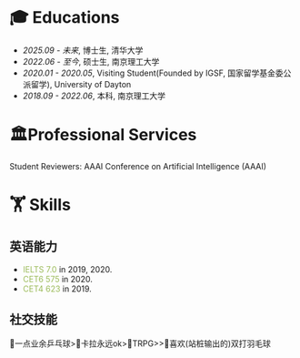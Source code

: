 
# 🎓 Educations
- *2025.09 - 未来*, 博士生, 清华大学
- *2022.06 - 至今*, 硕士生, 南京理工大学
- *2020.01 - 2020.05*, Visiting Student(Founded by IGSF, 国家留学基金委公派留学), University of Dayton
- *2018.09 - 2022.06*, 本科, 南京理工大学

<span class='anchor' id='-xshy'></span>

# 🏛️Professional Services
Student Reviewers:
AAAI Conference on Artificial Intelligence (AAAI)

<span class='anchor' id='-xl'></span>

# 🏋️ Skills

## 英语能力
- <font color="#9bbb59">IELTS 7.0</font> in 2019, 2020.
- <font color="#9bbb59">CET6 575</font> in 2020.
- <font color="#9bbb59">CET4 623</font> in 2019.

## 社交技能
🏓一点业余乒乓球>🎤卡拉永远ok>👥TRPG>>🏸喜欢(站桩输出的)双打羽毛球
